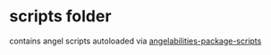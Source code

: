 # scripts folder

contains angel scripts autoloaded via [angelabilities-package-scripts](https://github.com/node-organic/angelabilities-package-scripts)
